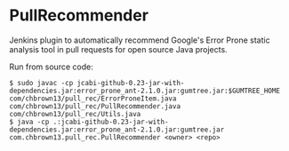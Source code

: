 # PullRecommender
Jenkins plugin to automatically recommend Google's Error Prone static analysis tool in pull requests for open source Java projects.

Run from source code:
```
$ sudo javac -cp jcabi-github-0.23-jar-with-dependencies.jar:error_prone_ant-2.1.0.jar:gumtree.jar:$GUMTREE_HOME com/chbrown13/pull_rec/ErrorProneItem.java com/chbrown13/pull_rec/PullRecommender.java com/chbrown13/pull_rec/Utils.java
$ java -cp .:jcabi-github-0.23-jar-with-dependencies.jar:error_prone_ant-2.1.0.jar:gumtree.jar com.chbrown13.pull_rec.PullRecommender <owner> <repo>
```
